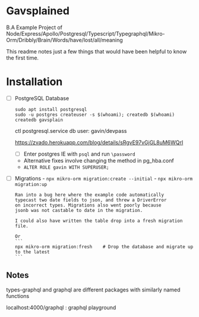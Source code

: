 # Gavsplained

B.A Example Project of Node/Express/Apollo/Postgresql/Typescript/Typegraphql/Mikro-Orm/Dribbly/Brain/Words/have/lost/all/meaning

This readme notes just a few things that would have been helpful to know the first time.
# Installation

- [ ] PostgreSQL Database
    ``` 
    sudo apt install postgresql
    sudo -u postgres createuser -s $(whoami); createdb $(whoami)
    createdb gavsplain
    ```
    ctl postgresql.service
    db user: gavin/devpass

    https://zvado.herokuapp.com/blog/details/sRgvE97vGjGL8uM6WQrI

    - [ ] Enter postgres IE with `psql` and run `\password`
    - Alternative fixes involve changing the method in pg_hba.conf
    - `ALTER ROLE gavin WITH SUPERUSER;`


- [ ] Migrations 
      - `npx mikro-orm migration:create --initial`
      - `npx mikro-orm migration:up`
      
      Ran into a bug here where the example code automatically 
      typecast two date fields to json, and threw a DriverError
      on incorrect types. Migrations also went poorly because 
      jsonb was not castable to date in the migration. 

      I could also have written the table drop into a fresh migration file.

      Or 
      ```
      npx mikro-orm migration:fresh    # Drop the database and migrate up to the latest
      ```


## Notes

types-graphql and graphql are different packages with similarly named functions

localhost:4000/graphql : graphql playground